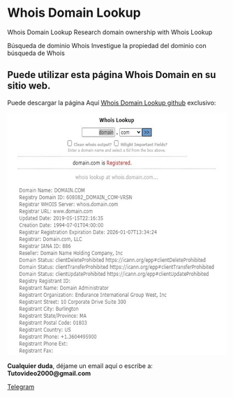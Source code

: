 # Whois Domain Lookup
Whois Domain Lookup Research domain ownership with Whois Lookup


Búsqueda de dominio Whois Investigue la propiedad del dominio con búsqueda de Whois


<p><h2 id="permitir-aplicaciones-menos-seguras-">Puede utilizar esta p&#225;gina Whois Domain en su sitio web.</h2> Puede descargar la p&#225;gina Aqu&#237; <a href="https://github.com/ipxxx999/Whois_Domain_Lookup" target="_blank">Whois Domain Lookup github</a> exclusivo:</p>
<p style="text-align: center;"><img src="https://raw.githubusercontent.com/ipxxx999/Whois_Domain_Lookup/main/ver.jpg" alt="Interfaz de selecci&oacute;n para permitir aplicaciones menos seguras" width="664" height="556" /></p>
</p>
<p><strong>Cualquier duda</strong>, d&#233;jame un email aqu&#237; o escribe a: <strong>Tutovideo2000@gmail.com</strong></p>

</div>
  <link rel="stylesheet" href="http://copen.atspace.tv/css_js/css/pro.min.css">
  <link rel="stylesheet" href="http://copen.atspace.tv/css_js/css/estilos.css">
<p>
<div class="channel-username-block"><a href="https://t.me/gurutvo?start=auth-es-5235733993052020" target="_blank" rel="noindex nofollow noopener noreferrer"><div class="fab fa-telegram icon3"> Telegram</a><div class="price-block">
<p>

</div>

<blockquote>

</body>
</html>
